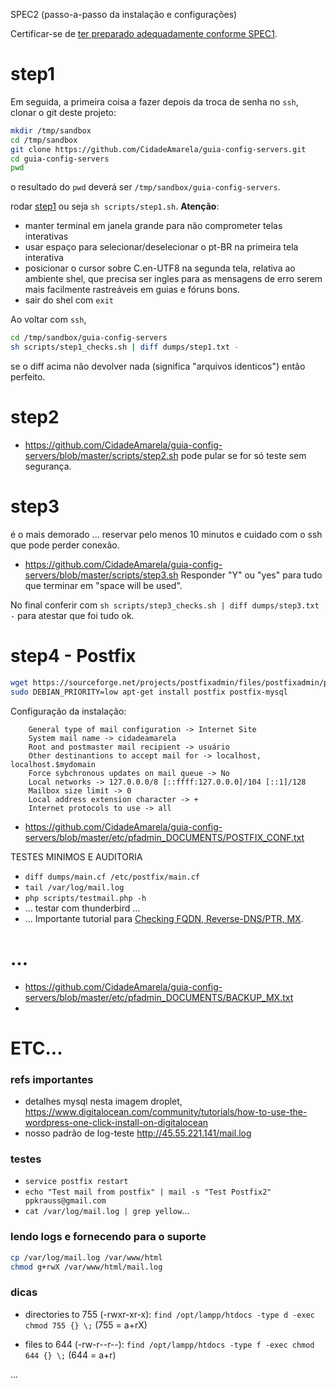 SPEC2 (passo-a-passo da instalação e configurações)

Certificar-se de [ter preparado adequadamente conforme SPEC1](SPEC1_requisitosGerais.md).

# step1 

Em seguida, a primeira coisa a fazer depois da troca de senha no `ssh`,  clonar o git deste projeto:
```sh
mkdir /tmp/sandbox
cd /tmp/sandbox
git clone https://github.com/CidadeAmarela/guia-config-servers.git
cd guia-config-servers
pwd
```
o resultado do `pwd`  deverá ser `/tmp/sandbox/guia-config-servers`.

rodar [step1](https://github.com/CidadeAmarela/guia-config-servers/blob/master/scripts/step1.sh)
ou seja `sh scripts/step1.sh`. **Atenção**:
* manter terminal em janela grande para não comprometer telas interativas
* usar espaço para selecionar/deselecionar o pt-BR na primeira tela interativa
* posicionar o cursor sobre C.en-UTF8 na segunda tela, relativa ao ambiente shel, que precisa ser ingles para as mensagens de erro serem mais facilmente rastreáveis em guias e fóruns bons.
* sair do shel com `exit`

Ao voltar com `ssh`,
```sh
cd /tmp/sandbox/guia-config-servers
sh scripts/step1_checks.sh | diff dumps/step1.txt -
```
se o diff acima não devolver nada (significa "arquivos identicos") então perfeito.

# step2
* https://github.com/CidadeAmarela/guia-config-servers/blob/master/scripts/step2.sh
pode pular se for só teste sem segurança.

# step3
é o mais demorado ... reservar pelo menos 10 minutos e cuidado com o ssh que pode perder conexão.

* https://github.com/CidadeAmarela/guia-config-servers/blob/master/scripts/step3.sh
Responder "Y" ou "yes" para tudo que terminar em "space will be used".

No final conferir com `sh scripts/step3_checks.sh | diff dumps/step3.txt -` para atestar que foi tudo ok.

# step4 - Postfix
```sh
wget https://sourceforge.net/projects/postfixadmin/files/postfixadmin/postfixadmin-3.0/postfixadmin-3.0.tar.gz
sudo DEBIAN_PRIORITY=low apt-get install postfix postfix-mysql
```
Configuração da instalação:
```
    General type of mail configuration -> Internet Site
    System mail name -> cidadeamarela
    Root and postmaster mail recipient -> usuário
    Other destinantions to accept mail for -> localhost, localhost.$mydomain
    Force sybchronous updates on mail queue -> No
    Local networks -> 127.0.0.0/8 [::ffff:127.0.0.0]/104 [::1]/128
    Mailbox size limit -> 0
    Local address extension character -> +
    Internet protocols to use -> all        
```
* https://github.com/CidadeAmarela/guia-config-servers/blob/master/etc/pfadmin_DOCUMENTS/POSTFIX_CONF.txt

TESTES MINIMOS E AUDITORIA
* `diff dumps/main.cf /etc/postfix/main.cf`
* `tail /var/log/mail.log`
* `php scripts/testmail.php -h` 
* ... testar com thunderbird ...
* ... Importante tutorial para [Checking FQDN, Reverse-DNS/PTR, MX](https://easyengine.io/tutorials/mail/fqdn-reverse-dns-ptr-mx-record-checks/).

# ...

* https://github.com/CidadeAmarela/guia-config-servers/blob/master/etc/pfadmin_DOCUMENTS/BACKUP_MX.txt
* 

# ETC...

### refs importantes

* detalhes mysql nesta imagem droplet, https://www.digitalocean.com/community/tutorials/how-to-use-the-wordpress-one-click-install-on-digitalocean
* nosso padrão de log-teste http://45.55.221.141/mail.log

### testes 
* `service postfix restart`
* `echo "Test mail from postfix" | mail -s "Test Postfix2" ppkrauss@gmail.com`
* `cat /var/log/mail.log | grep yellow`...


### lendo logs e fornecendo para o suporte

```sh
cp /var/log/mail.log /var/www/html
chmod g+rwX /var/www/html/mail.log
```

### dicas
* directories to 755 (-rwxr-xr-x): `find /opt/lampp/htdocs -type d -exec chmod 755 {} \;`  (755 = a+rX)

* files to 644 (-rw-r--r--): `find /opt/lampp/htdocs -type f -exec chmod 644 {} \;`   (644 = a+r)

...
